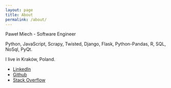 ```yaml
---
layout: page
title: About
permalink: /about/
---
```


Paweł Miech - Software Engineer

Python, JavaScript, Scrapy, Twisted, Django, Flask, Python-Pandas, R, SQL, NoSql, PyQt.

I live in Kraków, Poland. 

* [LinkedIn](https://www.linkedin.com/in/pawe%C5%82-miech-49a5531a)
* [Github](https://github.com/pawelmhm)
* [Stack Overflow](http://stackoverflow.com/users/1757620/pawel-miech)

